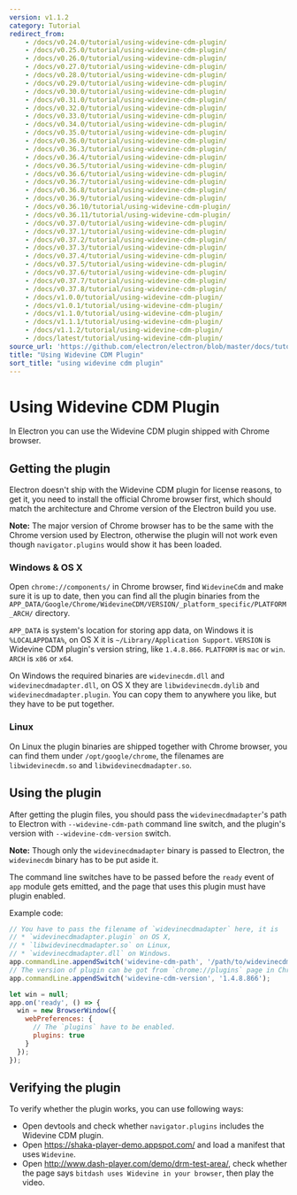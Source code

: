 ```yaml
---
version: v1.1.2
category: Tutorial
redirect_from:
    - /docs/v0.24.0/tutorial/using-widevine-cdm-plugin/
    - /docs/v0.25.0/tutorial/using-widevine-cdm-plugin/
    - /docs/v0.26.0/tutorial/using-widevine-cdm-plugin/
    - /docs/v0.27.0/tutorial/using-widevine-cdm-plugin/
    - /docs/v0.28.0/tutorial/using-widevine-cdm-plugin/
    - /docs/v0.29.0/tutorial/using-widevine-cdm-plugin/
    - /docs/v0.30.0/tutorial/using-widevine-cdm-plugin/
    - /docs/v0.31.0/tutorial/using-widevine-cdm-plugin/
    - /docs/v0.32.0/tutorial/using-widevine-cdm-plugin/
    - /docs/v0.33.0/tutorial/using-widevine-cdm-plugin/
    - /docs/v0.34.0/tutorial/using-widevine-cdm-plugin/
    - /docs/v0.35.0/tutorial/using-widevine-cdm-plugin/
    - /docs/v0.36.0/tutorial/using-widevine-cdm-plugin/
    - /docs/v0.36.3/tutorial/using-widevine-cdm-plugin/
    - /docs/v0.36.4/tutorial/using-widevine-cdm-plugin/
    - /docs/v0.36.5/tutorial/using-widevine-cdm-plugin/
    - /docs/v0.36.6/tutorial/using-widevine-cdm-plugin/
    - /docs/v0.36.7/tutorial/using-widevine-cdm-plugin/
    - /docs/v0.36.8/tutorial/using-widevine-cdm-plugin/
    - /docs/v0.36.9/tutorial/using-widevine-cdm-plugin/
    - /docs/v0.36.10/tutorial/using-widevine-cdm-plugin/
    - /docs/v0.36.11/tutorial/using-widevine-cdm-plugin/
    - /docs/v0.37.0/tutorial/using-widevine-cdm-plugin/
    - /docs/v0.37.1/tutorial/using-widevine-cdm-plugin/
    - /docs/v0.37.2/tutorial/using-widevine-cdm-plugin/
    - /docs/v0.37.3/tutorial/using-widevine-cdm-plugin/
    - /docs/v0.37.4/tutorial/using-widevine-cdm-plugin/
    - /docs/v0.37.5/tutorial/using-widevine-cdm-plugin/
    - /docs/v0.37.6/tutorial/using-widevine-cdm-plugin/
    - /docs/v0.37.7/tutorial/using-widevine-cdm-plugin/
    - /docs/v0.37.8/tutorial/using-widevine-cdm-plugin/
    - /docs/v1.0.0/tutorial/using-widevine-cdm-plugin/
    - /docs/v1.0.1/tutorial/using-widevine-cdm-plugin/
    - /docs/v1.1.0/tutorial/using-widevine-cdm-plugin/
    - /docs/v1.1.1/tutorial/using-widevine-cdm-plugin/
    - /docs/v1.1.2/tutorial/using-widevine-cdm-plugin/
    - /docs/latest/tutorial/using-widevine-cdm-plugin/
source_url: 'https://github.com/electron/electron/blob/master/docs/tutorial/using-widevine-cdm-plugin.md'
title: "Using Widevine CDM Plugin"
sort_title: "using widevine cdm plugin"
---
```


# Using Widevine CDM Plugin

In Electron you can use the Widevine CDM plugin shipped with Chrome browser.

## Getting the plugin

Electron doesn't ship with the Widevine CDM plugin for license reasons, to get
it, you need to install the official Chrome browser first, which should match
the architecture and Chrome version of the Electron build you use.

**Note:** The major version of Chrome browser has to be the same with the Chrome
version used by Electron, otherwise the plugin will not work even though
`navigator.plugins` would show it has been loaded.

### Windows & OS X

Open `chrome://components/` in Chrome browser, find `WidevineCdm` and make
sure it is up to date, then you can find all the plugin binaries from the
`APP_DATA/Google/Chrome/WidevineCDM/VERSION/_platform_specific/PLATFORM_ARCH/`
directory.

`APP_DATA` is system's location for storing app data, on Windows it is
`%LOCALAPPDATA%`, on OS X it is `~/Library/Application Support`. `VERSION` is
Widevine CDM plugin's version string, like `1.4.8.866`. `PLATFORM` is `mac` or
`win`. `ARCH` is `x86` or `x64`.

On Windows the required binaries are `widevinecdm.dll` and
`widevinecdmadapter.dll`, on OS X they are `libwidevinecdm.dylib` and
`widevinecdmadapter.plugin`. You can copy them to anywhere you like, but they
have to be put together.

### Linux

On Linux the plugin binaries are shipped together with Chrome browser, you can
find them under `/opt/google/chrome`, the filenames are `libwidevinecdm.so` and
`libwidevinecdmadapter.so`.

## Using the plugin

After getting the plugin files, you should pass the `widevinecdmadapter`'s path
to Electron with `--widevine-cdm-path` command line switch, and the plugin's
version with `--widevine-cdm-version` switch.

**Note:** Though only the `widevinecdmadapter` binary is passed to Electron, the
`widevinecdm` binary has to be put aside it.

The command line switches have to be passed before the `ready` event of `app`
module gets emitted, and the page that uses this plugin must have plugin
enabled.

Example code:

```javascript
// You have to pass the filename of `widevinecdmadapter` here, it is
// * `widevinecdmadapter.plugin` on OS X,
// * `libwidevinecdmadapter.so` on Linux,
// * `widevinecdmadapter.dll` on Windows.
app.commandLine.appendSwitch('widevine-cdm-path', '/path/to/widevinecdmadapter.plugin');
// The version of plugin can be got from `chrome://plugins` page in Chrome.
app.commandLine.appendSwitch('widevine-cdm-version', '1.4.8.866');

let win = null;
app.on('ready', () => {
  win = new BrowserWindow({
    webPreferences: {
      // The `plugins` have to be enabled.
      plugins: true
    }
  });
});
```

## Verifying the plugin

To verify whether the plugin works, you can use following ways:

* Open devtools and check whether `navigator.plugins` includes the Widevine
CDM plugin.
* Open https://shaka-player-demo.appspot.com/ and load a manifest that uses
`Widevine`.
* Open http://www.dash-player.com/demo/drm-test-area/, check whether the page
says `bitdash uses Widevine in your browser`, then play the video.
